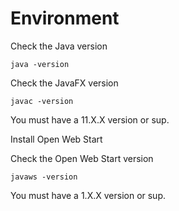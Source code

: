 # Environment

Check the Java version 
```
java -version 
```

Check the JavaFX version 
```
javac -version 
```
You must have a 11.X.X version or sup.


Install Open Web Start

Check the Open Web Start version
```
javaws -version
```

You must have a 1.X.X version or sup.